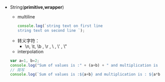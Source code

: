 * String\(**primitive,wrapper**\)

  * multiline
    ```js
    console.log(`string text on first line
    string text on second line `);
    ```
  * 转义字符：
    * \n,  \t,   \b ,  \r ,  \ ,  \\' ,  \\" 
  * interpolation

  ```js
  var a=1, b=2;
  console.log("Sum of values is :" + (a+b) + " and multiplication is :" + (a*b));
  // 简写
  console.log(`Sum of values is :${a+b} and multiplication is : ${a*b}`);
  ```

